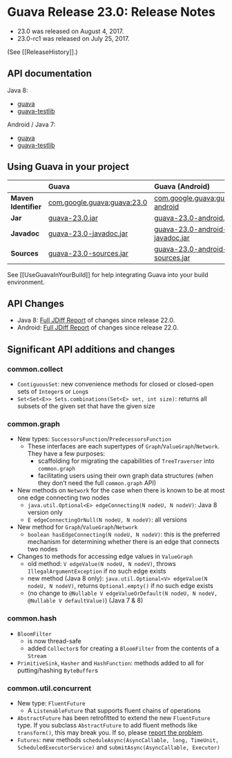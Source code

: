 # Guava Release 23.0: Release Notes

  * 23.0 was released on August 4, 2017.
  * 23.0-rc1 was released on July 25, 2017.

(See [[ReleaseHistory]].)

## API documentation

Java 8:

  * [guava](http://google.github.io/guava/releases/23.0/api/docs/)
  * [guava-testlib](http://www.javadoc.io/doc/com.google.guava/guava-testlib/23.0)

Android / Java 7:

  * [guava](http://google.github.io/guava/releases/23.0-android/api/docs/)
  * [guava-testlib](http://www.javadoc.io/doc/com.google.guava/guava-testlib/23.0-android)

## Using Guava in your project

|                      | **Guava**                     | **Guava (Android)**                   | **Guava (GWT)**                   |
|:---------------------|:------------------------------|:--------------------------------------|:----------------------------------|
| **Maven Identifier** | [com.google.guava:guava:23.0] | [com.google.guava:guava:23.0-android] | [com.google.guava:guava-gwt:23.0] |
| **Jar**              | [guava-23.0.jar]              | [guava-23.0-android.jar]              | [guava-gwt-23.0.jar]              |
| **Javadoc**          | [guava-23.0-javadoc.jar]      | [guava-23.0-android-javadoc.jar]      | [guava-gwt-23.0-javadoc.jar]      |
| **Sources**          | [guava-23.0-sources.jar]      | [guava-23.0-android-sources.jar]      | [guava-gwt-23.0-sources.jar]      |

See [[UseGuavaInYourBuild]] for help integrating Guava into your build environment.

[com.google.guava:guava:23.0]: http://search.maven.org/#artifactdetails%7Ccom.google.guava%7Cguava%7C23.0%7Cbundle
[com.google.guava:guava:23.0-android]: http://search.maven.org/#artifactdetails%7Ccom.google.guava%7Cguava%7C23.0-android%7Cbundle
[com.google.guava:guava-gwt:23.0]: http://search.maven.org/#artifactdetails%7Ccom.google.guava%7Cguava-gwt%7C23.0%7Cbundle
[guava-23.0.jar]: http://search.maven.org/remotecontent?filepath=com/google/guava/guava/23.0/guava-23.0.jar
[guava-23.0-android.jar]: http://search.maven.org/remotecontent?filepath=com/google/guava/guava/23.0-android/guava-23.0-android.jar
[guava-gwt-23.0.jar]: http://search.maven.org/remotecontent?filepath=com/google/guava/guava-gwt/23.0/guava-gwt-23.0.jar
[guava-23.0-javadoc.jar]: http://search.maven.org/remotecontent?filepath=com/google/guava/guava/23.0/guava-23.0-javadoc.jar
[guava-23.0-android-javadoc.jar]: http://search.maven.org/remotecontent?filepath=com/google/guava/guava/23.0-android/guava-23.0-android-javadoc.jar
[guava-gwt-23.0-javadoc.jar]: http://search.maven.org/remotecontent?filepath=com/google/guava/guava-gwt/23.0/guava-gwt-23.0-javadoc.jar
[guava-23.0-sources.jar]: http://search.maven.org/remotecontent?filepath=com/google/guava/guava/23.0/guava-23.0-sources.jar
[guava-23.0-android-sources.jar]: http://search.maven.org/remotecontent?filepath=com/google/guava/guava/23.0-android/guava-23.0-android-sources.jar
[guava-gwt-23.0-sources.jar]: http://search.maven.org/remotecontent?filepath=com/google/guava/guava-gwt/23.0/guava-gwt-23.0-sources.jar

## API Changes

- Java 8: [Full JDiff Report](http://google.github.io/guava/releases/23.0/api/diffs/) of changes since release 22.0.
- Android: [Full JDiff Report](http://google.github.io/guava/releases/23.0-android/api/diffs/) of changes since release 22.0.

## Significant API additions and changes

### common.collect

- `ContiguousSet`: new convenience methods for closed or closed-open sets of `Integer`s or `Long`s
- `Set<Set<E>> Sets.combinations(Set<E> set, int size)`: returns all subsets of the given set that have the given size

### common.graph

- New types: `SuccessorsFunction`/`PredecessorsFunction`
  - These interfaces are each supertypes of `Graph`/`ValueGraph`/`Network`. They have a few purposes:
    - scaffolding for migrating the capabilities of `TreeTraverser` into `common.graph`
    - facilitating users using their own graph data structures (when they don’t need the full `common.graph` API)
- New methods on `Network` for the case when there is known to be at most one edge connecting two nodes
  - `java.util.Optional<E> edgeConnecting(N nodeU, N nodeV)`: Java 8 version only
  - `E edgeConnectingOrNull(N nodeU, N nodeV)`: all versions
- New method for `Graph`/`ValueGraph`/`Network`
  - `boolean hasEdgeConnecting(N nodeU, N nodeV)`: this is the preferred mechanism for determining whether there is an edge that connects two nodes
- Changes to methods for accessing edge values in `ValueGraph`
  - old method: `V edgeValue(N nodeU, N nodeV)`, throws `IllegalArgumentException` if no such edge exists
  - new method (Java 8 only): `java.util.Optional<V> edgeValue(N nodeU, N nodeV)`, returns `Optional.empty()` if no such edge exists
  - (no change to `@Nullable V edgeValueOrDefault(N nodeU, N nodeV, @Nullable V defaultValue)`) (Java 7 & 8)

### common.hash

- `BloomFilter`
  - is now thread-safe
  - added `Collector`s for creating a `BloomFilter` from the contents of a `Stream`
- `PrimitiveSink`, `Hasher` and `HashFunction`: methods added to all for putting/hashing `ByteBuffer`s

### common.util.concurrent

- New type: `FluentFuture`
  - A `ListenableFuture` that supports fluent chains of operations
- `AbstractFuture` has been retrofitted to extend the new `FluentFuture` type. If you subclass `AbstractFuture` to add fluent methods like `transform()`, this may break you. If so, please [report the problem](https://github.com/google/guava/issues).
- `Futures`: new methods `scheduleAsync(AsyncCallable, long, TimeUnit, ScheduledExecutorService)` and `submitAsync(AsyncCallable, Executor)`